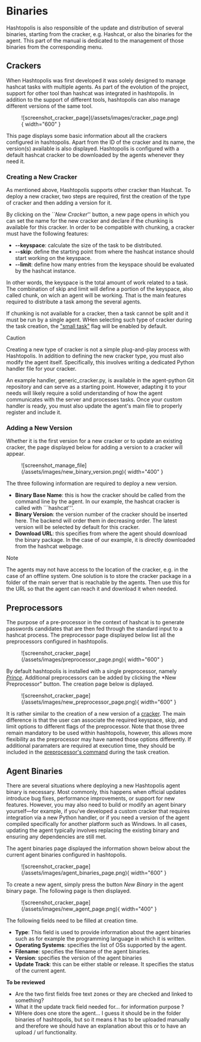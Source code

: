 # Binaries

Hashtopolis is also responsible of the update and distribution of several binaries, starting from the cracker, e.g. Hashcat, or also the binaries for the agent. This part of the manual is dedicated to the management of those binaries from the corresponding menu.

## Crackers

When Hashtopolis was first developed it was solely designed to manage hashcat tasks with multiple agents. As part of the evolution of the project, support for other tool than hashcat was integrated in hashtopolis. In addition to the support of different tools, hashtopolis can also manage different versions of the same tool. 

<figure markdown="span">
    ![screenshot_cracker_page](/assets/images/cracker_page.png){ width="600" }
</figure>

This page displays some basic information about all the crackers configured in hashtopolis. Apart from the ID of the cracker and its name, the version(s) available is also displayed. Hashtopolis is configured with a default hashcat cracker to be downloaded by the agents whenever they need it. 

### Creating a New Cracker

As mentioned above, Hashtopolis supports other cracker than Hashcat. To deploy a new cracker, two steps are required, first the creation of the type of cracker and then adding a version for it. 

By clicking on the ``*New Cracker*'' button, a new page opens in which you can set the name for the new cracker and declare if the chunking is available for this cracker. In order to be compatible with chunking, a cracker must have the following features:

- **--keyspace**: calculate the size of the task to be distributed.
- **--skip**: define the starting point from where the hashcat instance should start working on the keyspace.
- **--limit**: define how many entries from the keyspace should be evaluated by the hashcat instance.

In other words, the keyspace is the total amount of work related to a task. The combination of skip and limit will define a portion of the keyspace, also called chunk, on wich an agent will be working. That is the main features required to distribute a task among the several agents.

If chunking is not available for a cracker, then a task cannot be split and it must be run by a single agent. WHen selecting such type of cracker during the task creation, the ["small task"](/user_manual/tasks/#advanced-parameters) flag will be enabled by default. 

> [!CAUTION]
> Creating a new type of cracker is not a simple plug-and-play process with Hashtopolis. In addition to defining the new cracker type, you must also modify the agent itself. Specifically, this involves writing a dedicated Python handler file for your cracker.
>
> An example handler, generic_cracker.py, is available in the agent-python Git repository and can serve as a starting point. However, adapting it to your needs will likely require a solid understanding of how the agent communicates with the server and processes tasks. Once your custom handler is ready, you must also update the agent's main file to properly register and include it.

### Adding a New Version

Whether it is the first version for a new cracker or to update an existing cracker, the page displayed below for adding a version to a cracker will appear. 

<figure markdown="span">
    ![screenshot_manage_file](/assets/images/new_binary_version.png){ width="400" }
</figure>

The three following information are required to deploy a new version.

- **Binary Base Name**: this is how the cracker should be called from the command line by the agent. In our example, the hashcat cracker is called with ```hashcat'''. 
- **Binary Version**: the version number of the cracker should be inserted here. The backend will order them in decreasing order. The latest version will be selected by default for this cracker.
- **Download URL**: this specifies from where the agent should download the binary package. In the case of our example, it is directly downloaded from the hashcat webpage. 

> [!NOTE]
> The agents may not have access to the location of the cracker, e.g. in the case of an offline system. One solution is to store the cracker package in a folder of the main server that is reachable by the agents. Then use this for the URL so that the agent can reach it and download it when needed.
>

## Preprocessors

The purpose of a pre-processor in the context of hashcat is to generate passwords candidates that are then fed through the standard input to a hashcat process. The preprocessor page displayed below list all the preprocessors configured in hashtopolis. 

<figure markdown="span">
    ![screenshot_cracker_page](/assets/images/preprocessor_page.png){ width="600" }
</figure>

By default hashtopolis is installed with a single preprocessor, namely [*Prince*](https://github.com/hashcat/princeprocessor). Additional preprocessors can be added by clicking the *New Preprocessor" button. The creation page below is diplayed.

<figure markdown="span">
    ![screenshot_cracker_page](/assets/images/new_preprocessor_page.png){ width="600" }
</figure>

It is rather similar to the creation of a new version of a [cracker](./crackers_binary.md#adding-a-new-version). The main difference is that the user can associate the required keyspace, skip, and limit options to different flags of the preprocessor. Note that those three remain mandatory to be used within hashtopolis, however, this allows more flexibility as the preprocessor may have named those options differently. If additional paramaters are required at execution time, they should be included in the [preprocessor's command](tasks.md#advanced-parameters) during the task creation.


## Agent Binaries

There are several situations where deploying a new Hashtopolis agent binary is necessary. Most commonly, this happens when official updates introduce bug fixes, performance improvements, or support for new features. However, you may also need to build or modify an agent binary yourself—for example, if you've developed a custom cracker that requires integration via a new Python handler, or if you need a version of the agent compiled specifically for another platform such as Windows. In all cases, updating the agent typically involves replacing the existing binary and ensuring any dependencies are still met.

The agent binaries page displayed the information shown below about the current agent binaries configured in hashtopolis.

<figure markdown="span">
    ![screenshot_cracker_page](/assets/images/agent_binaries_page.png){ width="600" }
</figure>

To create a new agent, simply press the button *New Binary* in the agent binary page. The following page is then displayed.

<figure markdown="span">
    ![screenshot_cracker_page](/assets/images/new_agent_page.png){ width="400" }
</figure>

The following fields need to be filled at creation time.

- **Type**: This field is used to provide information about the agent binaries such as for example the programming language in which it is written.
- **Operating Systems**: specifies the list of OSs supported by the agent.
- **Filename**: specifies the filename of the agent binaries.
- **Version**: specifies the version of the agent binaries
- **Update Track**: this can be either stable or release. It specifies the status of the current agent.

**To be reviewed**
- Are the two first fields free text zones or they are checked and linked to something?
- What it the update track field needed for... for information purpose ?
- WHere does one store the agent... I guess it should be in the folder binaries of hashtopolis, but so it means it has to be uploaded manually and therefore we should have an explanation about this or to have an upload / url functionality.